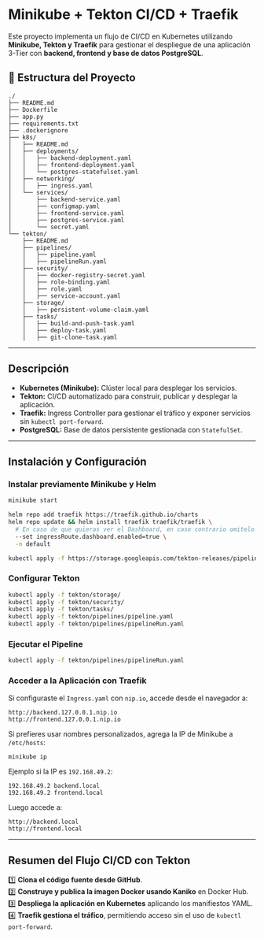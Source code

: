 # Minikube + Tekton CI/CD + Traefik

Este proyecto implementa un flujo de CI/CD en Kubernetes utilizando **Minikube, Tekton y Traefik** para gestionar el despliegue de una aplicación 3-Tier con **backend, frontend y base de datos PostgreSQL**.

## 📁 Estructura del Proyecto

```
./
├── README.md
├── Dockerfile
├── app.py
├── requirements.txt
├── .dockerignore
├── k8s/
│   ├── README.md
│   ├── deployments/
│   │   ├── backend-deployment.yaml
│   │   ├── frontend-deployment.yaml
│   │   └── postgres-statefulset.yaml
│   ├── networking/
│   │   ├── ingress.yaml
│   └── services/
│       ├── backend-service.yaml
│       ├── configmap.yaml
│       ├── frontend-service.yaml
│       ├── postgres-service.yaml
│       └── secret.yaml
└── tekton/
    ├── README.md
    ├── pipelines/
    │   ├── pipeline.yaml
    │   ├── pipelineRun.yaml
    ├── security/
    │   ├── docker-registry-secret.yaml
    │   ├── role-binding.yaml
    │   ├── role.yaml
    │   ├── service-account.yaml
    ├── storage/
    │   ├── persistent-volume-claim.yaml
    ├── tasks/
    │   ├── build-and-push-task.yaml
    │   ├── deploy-task.yaml
    │   ├── git-clone-task.yaml
```

---

## Descripción

- **Kubernetes (Minikube):** Clúster local para desplegar los servicios.
- **Tekton:** CI/CD automatizado para construir, publicar y desplegar la aplicación.
- **Traefik:** Ingress Controller para gestionar el tráfico y exponer servicios sin `kubectl port-forward`.
- **PostgreSQL:** Base de datos persistente gestionada con `StatefulSet`.

---

## Instalación y Configuración

### **Instalar previamente Minikube y Helm**
```bash
minikube start

helm repo add traefik https://traefik.github.io/charts
helm repo update && helm install traefik traefik/traefik \
  # En caso de que quieras ver el Dashboard, en caso contrario omitelo
  --set ingressRoute.dashboard.enabled=true \
  -n default

kubectl apply -f https://storage.googleapis.com/tekton-releases/pipeline/latest/release.yaml
```

### **Configurar Tekton**
```bash
kubectl apply -f tekton/storage/
kubectl apply -f tekton/security/
kubectl apply -f tekton/tasks/
kubectl apply -f tekton/pipelines/pipeline.yaml
kubectl apply -f tekton/pipelines/pipelineRun.yaml
```

### **Ejecutar el Pipeline**
```bash
kubectl apply -f tekton/pipelines/pipelineRun.yaml
```

### **Acceder a la Aplicación con Traefik**
Si configuraste el `Ingress.yaml` con `nip.io`, accede desde el navegador a:
```
http://backend.127.0.0.1.nip.io
http://frontend.127.0.0.1.nip.io
```
Si prefieres usar nombres personalizados, agrega la IP de Minikube a `/etc/hosts`:
```bash
minikube ip
```
Ejemplo si la IP es `192.168.49.2`:
```
192.168.49.2 backend.local
192.168.49.2 frontend.local
```
Luego accede a:
```
http://backend.local
http://frontend.local
```

---

## Resumen del Flujo CI/CD con Tekton
1️⃣ **Clona el código fuente desde GitHub**.  
2️⃣ **Construye y publica la imagen Docker usando Kaniko** en Docker Hub.  
3️⃣ **Despliega la aplicación en Kubernetes** aplicando los manifiestos YAML.  
4️⃣ **Traefik gestiona el tráfico**, permitiendo acceso sin el uso de `kubectl port-forward`.  
